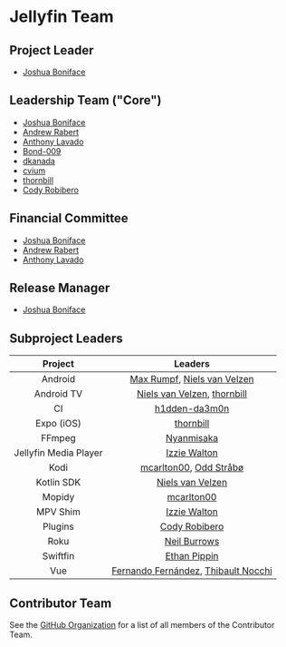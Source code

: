 # Jellyfin Team

## Project Leader

* [Joshua Boniface](https://github.com/joshuaboniface)

## Leadership Team ("Core")

* [Joshua Boniface](https://github.com/joshuaboniface)
* [Andrew Rabert](https://github.com/nvllsvm)
* [Anthony Lavado](https://github.com/anthonylavado)
* [Bond-009](https://github.com/Bond-009)
* [dkanada](https://github.com/dkanada)
* [cvium](https://github.com/cvium)
* [thornbill](https://github.com/thornbill)
* [Cody Robibero](https://github.com/crobibero)

## Financial Committee

* [Joshua Boniface](https://github.com/joshuaboniface)
* [Andrew Rabert](https://github.com/nvllsvm)
* [Anthony Lavado](https://github.com/anthonylavado)

## Release Manager

* [Joshua Boniface](https://github.com/joshuaboniface)

## Subproject Leaders

| Project | Leaders |
|:-:|:-:|
| Android | [Max Rumpf](https://github.com/Maxr1998), [Niels van Velzen](https://github.com/nielsvanvelzen) |
| Android TV | [Niels van Velzen](https://github.com/nielsvanvelzen), [thornbill](https://github.com/thornbill) |
| CI | [h1dden-da3m0n](https://github.com/h1dden-da3m0n) |
| Expo (iOS) | [thornbill](https://github.com/thornbill) |
| FFmpeg | [Nyanmisaka](https://github.com/nyanmisaka) |
| Jellyfin Media Player | [Izzie Walton](https://github.com/iwalton3) |
| Kodi | [mcarlton00](https://github.com/mcarlton00), [Odd Stråbø](https://github.com/oddstr13) |
| Kotlin SDK | [Niels van Velzen](https://github.com/nielsvanvelzen) |
| Mopidy | [mcarlton00](https://github.com/mcarlton00) |
| MPV Shim | [Izzie Walton](https://github.com/iwalton3) |
| Plugins | [Cody Robibero](https://github.com/crobibero) |
| Roku | [Neil Burrows](https://github.com/neilsb) |
| Swiftfin | [Ethan Pippin](https://github.com/lepips) |
| Vue | [Fernando Fernández](https://github.com/ferferga), [Thibault Nocchi](https://github.com/ThibaultNocchi) |

## Contributor Team

See the [GitHub Organization](https://github.com/orgs/jellyfin/people) for a list of all members of the Contributor Team.

